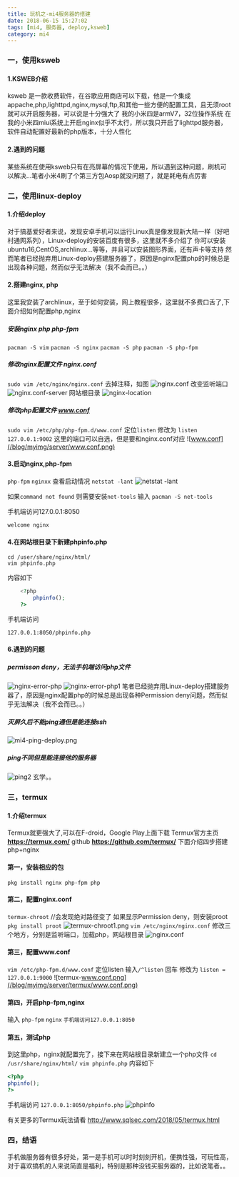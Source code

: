 ```yaml
---
title: 玩机之-mi4服务器的搭建
date: 2018-06-15 15:27:02
tags: [mi4, 服务器, deploy,ksweb]
category: mi4
---
```

### 一，使用ksweb
#### 1.KSWEB介绍
ksweb 是一款收费软件，在谷歌应用商店可以下载，他是一个集成appache,php,lighttpd,nginx,mysql,ftp,和其他一些方便的配置工具，且无须root就可以开启服务器，可以说是十分强大了
我的小米四是armV7，32位操作系统
在我的小米四miui系统上开启nginx似乎不太行，所以我只开启了lighttpd服务器，软件自动配置好最新的php版本，十分人性化


#### 2.遇到的问题
某些系统在使用ksweb只有在亮屏幕的情况下使用，所以遇到这种问题，刷机可以解决...笔者小米4刷了个第三方包Aosp就没问题了，就是耗电有点厉害

 

### 二，使用linux-deploy
#### 1.介绍deploy
对于搞基爱好者来说，发现安卓手机可以运行Linux真是像发现新大陆一样（好吧村通网系列），Linux-deploy的安装百度有很多，这里就不多介绍了
你可以安装ubuntu16,CentOS,archlinux...等等，并且可以安装图形界面，还有声卡等支持
然而笔者已经抛弃用Linux-deploy搭建服务器了，原因是nginx配置php的时候总是出现各种问题，然而似乎无法解决（我不会而已。。）
#### 2.搭建nginx, php
这里我安装了archlinux，至于如何安装，网上教程很多，这里就不多费口舌了,下面介绍如何配置php,nginx
##### 安装nginx php php-fpm
`pacman -S vim`
`pacman -S nginx`
`pacman -S php`
`pacman -S php-fpm`
##### 修改nginx配置文件 nginx.conf
`sudo vim /etc/nginx/nginx.conf`
去掉注释，如图
![nginx.conf](/blog/myimg/server/nginx.conf.png)
改变监听端口
![nginx.conf-server](/blog/myimg/server/nginx.conf-server.png)
网站根目录
![nginx-location](/blog/myimg/server/location.png)

##### 修改php配置文件 www.conf
`sudo vim /etc/php/php-fpm.d/www.conf`
定位`listen`
修改为 `listen 127.0.0.1:9002`
这里的端口可以自选，但是要和nginx.conf对应
![www.conf](/blog/myimg/server/www.conf.png)


#### 3.启动nginx,php-fpm
`php-fpm`
`nginxx`
查看启动情况
`netstat -lant`
![netstat -lant](/blog/myimg/server/netstat-lant.png)
  

如果`command not found`
则需要安装`net-tools`
输入
`pacman -S net-tools`

手机端访问127.0.0.1:8050

    welcome nginx

#### 4.在网站根目录下新建phpinfo.php
```shell
cd /user/share/nginx/html/
vim phpinfo.php
```
内容如下
```php
    <?php
        phpinfo();
    ?>
```
手机端访问
```
127.0.0.1:8050/phpinfo.php
```

#### 6.遇到的问题

##### permisson deny，无法手机端访问php文件
![nginx-error-php](/blog/myimg/server/nginx-error-php.png)
![nginx-error-php1](/blog/myimg/server/nginx-error-php1.png)
笔者已经抛弃用Linux-deploy搭建服务器了，原因是nginx配置php的时候总是出现各种Permission deny问题，然而似乎无法解决（我不会而已。。）


##### 灭屏久后不能ping通但是能连接ssh
![mi4-ping-deploy.png](/blog/myimg/server/mi4-ping-deploy.png)

##### ping不同但是能连接他的服务器
![ping2](/blog/myimg/server/ping2.png)
玄学。。

### 三，termux
#### 1.介绍termux
Termux就更强大了,可以在F-droid，Google Play上面下载
Termux官方主页 **https://termux.com/**
github **https://github.com/termux/**
下面介绍四步搭建php+nginx
#### 第一，安装相应的包
`pkg install nginx php-fpm php`
#### 第二，配置nginx.conf
`termux-chroot` //会发现绝对路径变了
如果显示Permission deny，则安装proot
`pkg install proot` 
![termux-chroot1.png](/blog/myimg/server/termux/termux-chroot1.png)
`vim /etc/nginx/nginx.conf`
修改三个地方，分别是监听端口，加载php，网站根目录
![nginx.conf](/blog/myimg/server/termux/nginx.conf.png)

#### 第三，配置www.conf
`vim /etc/php-fpm.d/www.conf`
定位listen
输入`/^listen` 回车
修改为
`listen = 127.0.0.1:9000`
![termux-www.conf.png](/blog/myimg/server/termux/www.conf.png)

#### 第四，开启php-fpm,nginx
输入
`php-fpm`
`nginx`
`手机端访问127.0.0.1:8050`

#### 第五，测试php
到这里php，nginx就配置完了，接下来在网站根目录新建立一个php文件
`cd /usr/share/nginx/html/`
`vim phpinfo.php`
内容如下

```php
<?php
phpinfo();
?>
```
手机端访问 ```127.0.0.1:8050/phpinfo.php```
![phpinfo](/blog/myimg/server/termux/phpinfo.png)

有关更多的Termux玩法请看
http://www.sqlsec.com/2018/05/termux.html



### 四，结语
手机做服务器有很多好处，第一是手机可以时时刻刻开机，便携性强，可玩性高，对于喜欢搞机的人来说简直是福利，特别是那种没钱买服务器的，比如说笔者。。